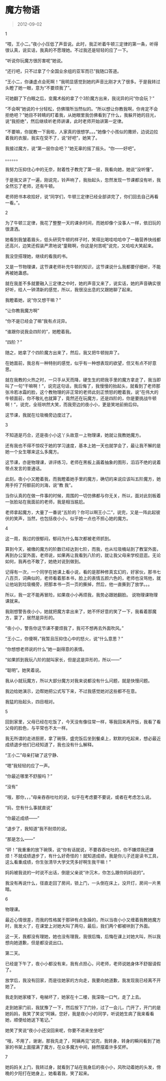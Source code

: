 # 魔方物语

> 2012-09-02

1

“喂，王小二。”夜小小压低了声音说。此时，我正听着牛顿三定律的第一条，听得很认真，说实话，我真的不愿理她。不过我还是轻轻的应了一下。

“听说你玩魔方很厉害呢”她说。

“还行吧，只不过拿了个全国业余组的亚军而已”我随口答道。

“王小二，你谦虚点会死啊！”我明显感觉到她的声音比刚才大了很多。于是我转过头瞪了她一眼，意为“不要烦我了”。

可她翻了下白眼之后，变魔术般的拿了个3阶魔方出来，我诧异的问“你会玩？”

“不会啊”她说的十分轻松，仿佛理所当然似的。“所以想让你教我啊，你肯定不会拒绝吧？”她目不转睛的盯着我，从她眼里我仿佛看到了什么，我躲开她的目光，说“我拒绝”，然后继续听老师讲课，此时老师开始讲第一定律。

“不要嘛，你就教一下我啦，人家真的很想学。。。”她像个小孩似的撒娇，边说边拉着我的衣服，我实在受不了，说“好吧”，她笑了。

我接过魔方，说“第一层你会吧？”她无辜的摇了摇头。“你——好吧”。

。。。。。。

我努力压抑住心中的无奈，耐着性子教完了第一层，我看向她，她说“没听懂”。

于是我又讲了一遍，刚说完，铃声响了，我抬起头，忽然发现一节课都没有听，我全然忘了老师，还有牛顿。

老师把书本收拾好，说“同学们，牛顿三定律已经全部讲完了，你们回去自己再看一看。”。

2

为了牛顿三定律，我花了整整一天的课余时间，而她却像个没事人一样，依旧玩的很潇洒。

她看到我皱着眉头，低头研究牛顿的样子时，笑得比喝哇哈哈中了一箱营养快线都还高兴，边笑还假装严肃地说“童鞋啊，你这是何苦呢”说完，又哈哈大笑起来。

我没空搭理她，继续的看我的书。

又是一节物理课，这节课老师补充牛顿的知识，这节课说什么我都要仔细听，不能再被她蛊惑。

就在我差不多就要融入三定律之中时，她的声音又来了，说实话，她的声音确实很好听，给人一钟清新的感觉，所以，我很没出息的又跟她聊了起来。

我瞪着她，说“你又想干嘛？”

“让你教我魔方啊”

“你不是已经会了嘛”我有点诧异。

“谁跟你说我会四阶的”，她瞪着我。

“四阶？”

随之，她拿了个四阶魔方出来了，然后，我又把牛顿抛弃了。

在她面前，我总有一种特别的感觉，似乎有一种想表现的欲望，但又有点不好意思。

就在我教的火热之时，一只手从天而降，硬生生的把我手里的魔方拿走了，我当即叫了一句“干嘛啊！”，说完这句话，我后悔了，我慢慢的抬起头，就看到了老师那张冷若冰霜的脸，这个教物理的非正常的老师此刻正愤怒的瞪着我，说“在伟大的牛顿面前，你不敬礼也就算了，竟然还在玩魔方，还是四阶的，你是要挑战牛顿啊！”，说完，全班哄然大笑，而我旁边的夜小小，更是笑地前俯后仰。

这节课，我就在垃圾桶旁边度过了。

3

不知道是巧合，还是夜小小这丫头故意一上物理课，她就让我教她魔方。

还有我也不得不惊叹于她的学习速度，基本上她一天也就学会了，最让我不解的是她一个女生哪来这么多魔方。

这节课，亦是物理课，讲评练习，老师在黑板上画着抽象的图形，滔滔不绝的说着带点发言的普通话。

此刻，夜小小又瞪着我，而我瞪着她手里的魔方，确切的来说应该叫五阶魔方，她用手捋了捋额前的刘海，说“教 我”。

当你认真的在做一件事的时候，周围的一切仿佛都与你无关，所以，面对此刻板着一张脸站在我面前的老师，我是相当尴尬。

老师拿起魔方，大量了一番说“五阶的？你可以啊王小二”，说完，又是一阵此起彼伏的笑声，当然，也包括夜小小，似乎她一点也不担心她的魔方。

4

这一周，我过的很郁闷，郁闷为什么每次都被老师抓到。

算到今天，被缴的魔方的阶数已经达到七阶，而我，也从垃圾桶站到了教室外面，再到办公室外面，老师说，如果再让我看到八阶的，就让我父母来学校逛逛。无论如何，我再也不敢了，她绝对说到做到。

记得有一次，一个同学在她课上看小说，看的是那种修真玄幻的，好家伙，那书七八百页，词典似的，老师看着那本书，脸上的表情五颜六色的，老师也没骂他，就让他站到垃圾桶旁，把那本书一页一页的撕掉，然后，他一直撕到了放学。。。

所以，我一定不能再冒险，如果夜小小再烦我，我势必跟她翻脸。 说物理课物理课就来。

我刚想警告夜小小，她就把魔方拿出来了，她不怀好意的笑了一下，我看着那魔方，蒙了，居然是异形的。

“夜小小，警告你这节课不要烦我了，我可不想再去外面吹风。”

“王小二，你傻啊，”我暂且压抑住心中的怒火，说“什么意思？”

“你想想老师说的什么”她一副得意的表情。

“如果抓到我玩八阶的就叫家长，但是这是异形的，所以——”

“聪明”。她笑着说。

我从小就玩魔方，所以大部分魔方对我来说都没有什么问题，就是快慢问题。

我边给她演示，边帮她把公式写下来，不过我感觉她对这些都不在意。

我猛的抬起头，四目相对。

5

回到家里，父母已经在吃饭了，今天没有像往常一样，等我回来再开饭，我看了看父母的脸色，与平常也不太一样。

我无所谓的走进厨房，拿了碗筷，盛完饭后坐到餐桌上，默默的吃起来，想必最近成绩退步他们已经知道了，我也没有什么解释。

“王小二”母亲打破了这宁静、

“嗯”我轻轻的应了一声。

“你最近哪里不舒服吗？”

“没有”

“哦，那你，，，”母亲吞吞吐吐的说，似乎在考虑要不要说，或者在考虑怎么说。

“妈，您有什么事就直说”

“你最近成绩——”

“退步了，我知道”我不耐烦的说。

“那是怎么——”

“砰！”我重重的放下碗筷，说“你有话就说，不要吞吞吐吐的，你不嫌烦我还嫌烦！不就成绩退步了，有什么好奇怪的！就知道成绩，我是你儿子还是读书工具，这么看重成绩，你生张清华大学文凭多好啊生我干嘛！”

妈妈被我说的一时说不出话，倒是父亲说“许沉木，你怎么跟你妈妈说的”。

我没有再说什么，径直走回了房间，锁上门，一头倒在床上，没开灯，房间一片黑暗。

6

物理课。

最近心情很差，而我的性格属于那钟有点急躁的，所以当夜小小又缠着我教她魔方时，我发火了，在课堂上对她大叫了两句，最后，我们两个都被哄到了外面。

这一天，我都没有理她，她也没有理我，我很后悔，后悔在课上对她大叫，所以我想向她道歉，但是都没说出口。

第二天。

已经是下午了，夜小小都没有来，我有点担心，问老师，老师说她身体不舒服请假了。

放学后，我没有回家，而是往她家的方向走，我要向她道歉，我发现我已经离不开她了。

我走到她家楼下，电梯坏了，她家在十二楼，我深吸一口气，走了上去。

走到她家门前，我犹豫了一下，然后按下了门铃，过了一会儿，门开了，开门的是她妈妈，我笑了笑说“阿姨，您好，我是夜小小的同学，听说她生病了我来看看她，顺便给她送下笔记。”

她笑了笑说“夜小小还没回来呢，你要不进来坐坐吧”

“哦，不用了，谢谢，那我先走了，阿姨再见”说完，我转身，转身的瞬间看到了她家的书架上面摆满了魔方，在众多魔方中间，赫然摆着许多奖杯。

7

她妈妈关上门，我转过身，就看到了站在我身后的夜小小，风吹动着她的头发，傍晚的夕阳打在她身上，她看着我，笑了起来。